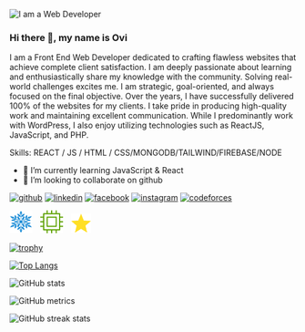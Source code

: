 ![I am a Web Developer](https://encrypted-tbn0.gstatic.com/images?q=tbn:ANd9GcRqWv7JG7oxxSKRnv4U0iRC5KiZ80hoGlqnJg&s)
### Hi there 👋, my name is Ovi
I am a Front End Web Developer dedicated to crafting flawless websites that achieve complete client satisfaction. I am deeply passionate about learning and enthusiastically share my knowledge with the community. Solving real-world challenges excites me. I am strategic, goal-oriented, and always focused on the final objective. Over the years, I have successfully delivered 100% of the websites for my clients. I take pride in producing high-quality work and maintaining excellent communication. While I predominantly work with WordPress, I also enjoy utilizing technologies such as ReactJS, JavaScript, and PHP.

Skills: REACT / JS / HTML / CSS/MONGODB/TAILWIND/FIREBASE/NODE

- 🌱 I’m currently learning JavaScript & React 
- 👯 I’m looking to collaborate on github 


[<img src='https://cdn.jsdelivr.net/npm/simple-icons@3.0.1/icons/github.svg' alt='github' height='40'>](https://github.com/AsifAslamOvi)  [<img src='https://cdn.jsdelivr.net/npm/simple-icons@3.0.1/icons/linkedin.svg' alt='linkedin' height='40'>](https://www.linkedin.com/in/https://www.linkedin.com/in/asif-aslam-ovi-704057318//)  [<img src='https://cdn.jsdelivr.net/npm/simple-icons@3.0.1/icons/facebook.svg' alt='facebook' height='40'>](https://www.facebook.com/https://www.facebook.com/asifaslam.ovi)  [<img src='https://cdn.jsdelivr.net/npm/simple-icons@3.0.1/icons/instagram.svg' alt='instagram' height='40'>](https://www.instagram.com/https://www.instagram.com/asifaslamovi//)  [<img src='https://cdn.jsdelivr.net/npm/simple-icons@3.0.1/icons/codeforces.svg' alt='codeforces' height='40'>](https://codeforces.com/profile/not_strong_yet)  

<a href='https://archiveprogram.github.com/'><img src='https://raw.githubusercontent.com/acervenky/animated-github-badges/master/assets/acbadge.gif' width='40' height='40'></a> <a href='https://docs.github.com/en/developers'><img src='https://raw.githubusercontent.com/acervenky/animated-github-badges/master/assets/devbadge.gif' width='40' height='40'></a> <a href='https://stars.github.com/'><img src='https://raw.githubusercontent.com/acervenky/animated-github-badges/master/assets/starbadge.gif' width='35' height='35'></a> 

[![trophy](https://github-profile-trophy.vercel.app/?username=AsifAslamOvi)](https://github.com/ryo-ma/github-profile-trophy)

[![Top Langs](https://github-readme-stats.vercel.app/api/top-langs/?username=AsifAslamOvi)](https://github.com/anuraghazra/github-readme-stats)

![GitHub stats](https://github-readme-stats.vercel.app/api?username=AsifAslamOvi&show_icons=true&count_private=true)  

![GitHub metrics](https://metrics.lecoq.io/AsifAslamOvi)  

![GitHub streak stats](https://streak-stats.demolab.com/?user=AsifAslamOvi)  


